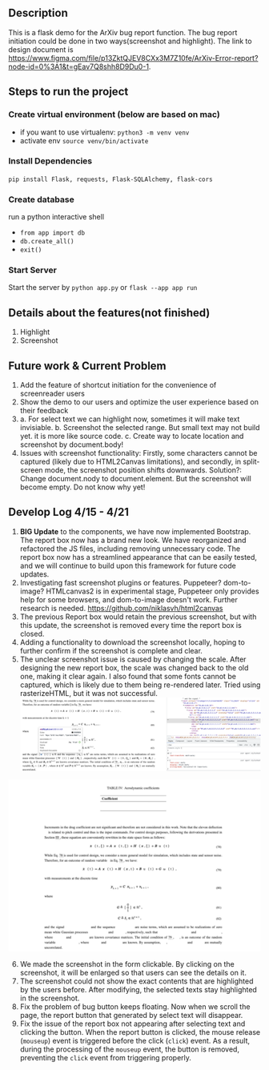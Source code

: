 ## Description

This is a flask demo for the ArXiv bug report function. The bug report initiation could be done in two ways(screenshot and highlight). The link to design document is https://www.figma.com/file/p13ZktQJEV8CXx3M7Z10fe/ArXiv-Error-report?node-id=0%3A1&t=gEav7Q8shh8D9Du0-1.

## Steps to run the project

### Create virtual environment (below are based on mac)

- if you want to use virtualenv:
  `python3 -m venv venv`
- activate env
  `source venv/bin/activate`
### Install Dependencies

`pip install Flask, requests, Flask-SQLAlchemy, flask-cors`

### Create database

run a python interactive shell

- `from app import db`
- `db.create_all()`
- `exit()`

### Start Server
Start the server by `python app.py` or `flask --app app run`

## Details about the features(not finished)
1. Highlight
2. Screenshot

## Future work & Current Problem
1. Add the feature of shortcut initiation for the convenience of screenreader users
2. Show the demo to our users and optimize the user experience based on their feedback
3. a. For select text we can highlight now, sometimes it will make text invisiable.
   b. Screenshot the selected range. But small text may not build yet. it is more like source code.
   c. Create way to locate location and screenshot by document.body!
4. Issues with screenshot functionality: Firstly, some characters cannot be captured (likely due to HTML2Canvas limitations), and secondly, in split-screen mode, the screenshot position shifts downwards.
   Solution?: Change document.nody to document.element. But the screenshot will become empty. Do not know why yet!


## Develop Log 4/15 - 4/21
1. **BIG Update** to the components, we have now implemented Bootstrap. The report box now has a brand new look. We have reorganized and refactored the JS files, including removing unnecessary code. The report box now has a streamlined appearance that can be easily tested, and we will continue to build upon this framework for future code updates.
2. Investigating fast screenshot plugins or features. Puppeteer? dom-to-image? HTMLcanvas2 is in experimental stage, Puppeteer only provides help for some browsers, and dom-to-image doesn't work. Further research is needed. https://github.com/niklasvh/html2canvas
3. The previous Report box would retain the previous screenshot, but with this update, the screenshot is removed every time the report box is closed.
4. Adding a functionality to download the screenshot locally, hoping to further confirm if the screenshot is complete and clear.
5. The unclear screenshot issue is caused by changing the scale. After designing the new report box, the scale was changed back to the old one, making it clear again. I also found that some fonts cannot be captured, which is likely due to them being re-rendered later. Tried using rasterizeHTML, but it was not successful.![](assets/image-20230420001656731.png)

![image-20230420001808605](assets/image-20230420001808605.png)

6. We made the screenshot in the form clickable. By clicking on the screenshot, it will be enlarged so that users can see the details on it.
7. The screenshot could not show the exact contents that are highlighted by the users before. After modifying, the selected texts stay highlighted in the screenshot.
8. Fix the problem of bug button keeps floating. Now when we scroll the page, the report button that generated by select text will disappear. 
9. Fix the issue of the report box not appearing after selecting text and clicking the button. When the report button is clicked, the mouse release (`mouseup`) event is triggered before the click (`click`) event. As a result, during the processing of the `mouseup` event, the button is removed, preventing the `click` event from triggering properly.
